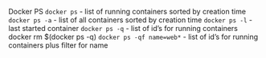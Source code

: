 Docker PS
```docker ps``` - list of running containers sorted by creation time 
```docker ps -a``` - list of all containers sorted by creation time 
```docker ps -l``` - last started container 
```docker ps -q``` - list of id’s for running containers docker rm $(docker ps -q) 
```docker ps -qf name=web*``` - list of id’s for running containers plus filter for name
